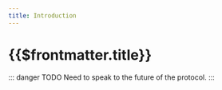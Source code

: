 ```yaml
---
title: Introduction
---
```


# {{$frontmatter.title}}

::: danger TODO
Need to speak to the future of the protocol.
:::
